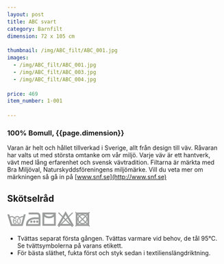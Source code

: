 ```yaml
---
layout: post
title: ABC svart
category: Barnfilt
dimension: 72 x 105 cm

thumbnail: /img/ABC_filt/ABC_001.jpg
images: 
  - /img/ABC_filt/ABC_001.jpg
  - /img/ABC_filt/ABC_003.jpg
  - /img/ABC_filt/ABC_004.jpg

price: 469
item_number: 1-001 

---
```


### 100% Bomull, {{page.dimension}}

Varan är helt och hållet tillverkad i Sverige, allt från design till väv. Råvaran har valts ut med största omtanke om vår miljö. Varje väv är ett hantverk, vävt med lång erfarenhet och svensk vävtradition.
Filtarna är märkta med Bra Miljöval, Naturskyddsföreningens miljömärke. Vill du veta mer om märkningen så gå in på [www.snf.se](http://www.snf.se)

## Skötselråd  

![tvättråd](/img/icons/caresymbols.png)
- Tvättas separat första gången. Tvättas varmare vid behov, de tål 95°C. Se tvättsymbolerna på varans etikett.
- För bästa släthet, fukta först och styk sedan i textilienslängdriktning.
